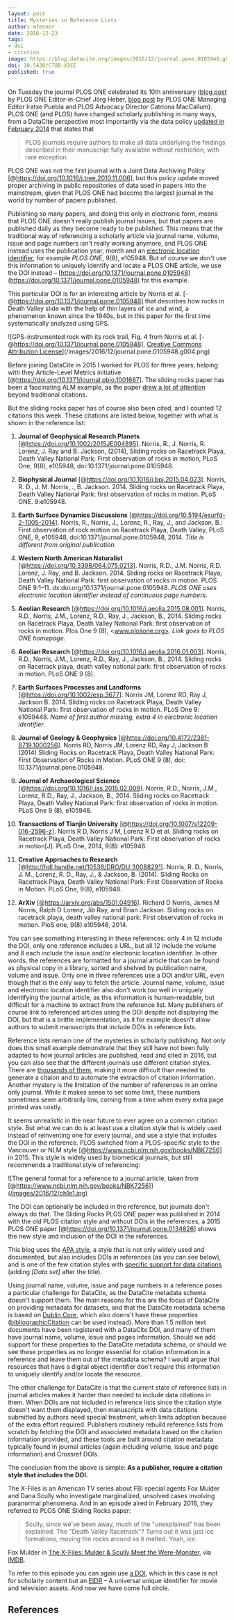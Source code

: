 ```yaml
---
layout: post
title: Mysteries in Reference Lists
author: mfenner
date: 2016-12-23
tags:
- doi
- citation
image: https://blog.datacite.org/images/2016/12/journal.pone.0105948.g004.png
doi: 10.5438/CT8B-X1CE
published: true
---
```

On Tuesday the journal PLOS ONE celebrated its 10th anniversary ([blog post](http://blogs.plos.org/plos/2016/12/ten-years-of-advancing-science-as-one/) by PLOS ONE Editor-in-Chief Jörg Heber, [blog post](http://blogs.plos.org/everyone/2016/12/20/the-ride-of-your-life-one-to-the-power-of-10/) by PLOS ONE Managing Editor Iratxe Puebla and PLOS Advocacy Director Catriona MacCallum). PLOS ONE (and PLOS) have changed scholarly publishing in many ways, from a DataCite perspective most importantly via the data policy [updated in February 2014](http://blogs.plos.org/everyone/2014/02/24/plos-new-data-policy-public-access-data-2/) that states that

> PLOS journals require authors to make all data underlying the findings described in their manuscript fully available without restriction, with rare exception.

PLOS ONE was not the first journal with a Joint Data Archiving Policy [@https://doi.org/10.1016/j.tree.2010.11.006], but this policy update moved proper archiving in public repositories of data used in papers into the mainstream, given that PLOS ONE had become the largest journal in the world by number of papers published.

Publishing so many papers, and doing this only in electronic form, means that PLOS ONE doesn't really publish journal issues, but that papers are published daily as they become ready to be published. This means that the traditional way of referencing a scholarly article via journal name, volume, issue and page numbers isn't really working anymore, and PLOS ONE instead uses the publication year, month and an [electronic location identifier](https://jats.nlm.nih.gov/publishing/tag-library/1.1/element/elocation-id.html), for example *PLOS ONE*, 9(8), e105948. But of course we don't use this information to uniquely identify and locate a PLOS ONE article, we use the DOI instead – [https://doi.org/10.1371/journal.pone.0105948](https://doi.org/10.1371/journal.pone.0105948) for this example.

This particular DOI is for an interesting article by Norris et al. [-@https://doi.org/10.1371/journal.pone.0105948] that describes how rocks in Death Valley slide with the help of thin layers of ice and wind, a phenomenon known since the 1940s, but in this paper for the first time systematically analyzed using GPS.

![GPS-instrumented rock with its rock trail, Fig. 4 from Norris et al. [-@https://doi.org/10.1371/journal.pone.0105948], [Creative Commons Attribution License](http://creativecommons.org/licenses/by/4.0/)](/images/2016/12/journal.pone.0105948.g004.png)

Before joining DataCite in 2015 I worked for PLOS for three years, helping with they Article-Level Metrics initiative [@https://doi.org/10.1371/journal.pbio.1001687]. The sliding rocks paper has been a fascinating ALM example, as the paper [drew a lot of attention](http://journals.plos.org/plosone/article/metrics?id=10.1371/journal.pone.0105948) beyond traditional citations.

But the sliding rocks paper has of course also been cited, and I counted 12 citations this week. These citations are listed below, together with what is shown in the reference list:

1. **Journal of Geophysical Research Planets** [@https://doi.org/10.1002/2015JE004895]. Norris, R., J. Norris, R. Lorenz, J. Ray and B. Jackson, (2014), Sliding rocks on Racetrack Playa, Death Valley National Park: First observation of rocks in motion, PLoS One, 9(8), e105948, doi:10.1371/journal.pone.0105948.

1. **Biophysical Journal** [@https://doi.org/10.1016/j.bpj.2015.04.023]. Norris, R. D., J. M. Norris, ., B. Jackson. 2014. Sliding rocks on Racetrack Playa, Death Valley National Park: first observation of rocks in motion. PLoS ONE. 9:e105948.

1. **Earth Surface Dynamics Discussions** [@https://doi.org/10.5194/esurfd-2-1005-2014]. Norris, R., Norris, J., Lorenz, R., Ray, J., and Jackson, B.: First observation of rock motion on Racetrack Playa, Death Valley, PLoS ONE, 9, e105948, doi:10.1371/journal.pone.0105948, 2014. *Title is different from original publication.*

1. **Western North American Naturalist** [@https://doi.org/10.3398/064.075.0213]. Norris, R.D., J.M. Norris, R.D. Lorenz, J. Ray, and B. Jackson. 2014. Sliding rocks on Racetrack Playa, Death Valley National Park: first observation of rocks in motion. PLOS ONE 9:1–11. dx.doi.org/10.1371/journal.pone.0105948. *PLOS ONE uses electronic location identifier instead of continuous page numbers.*

1. **Aeolian Research** [@https://doi.org/10.1016/j.aeolia.2015.08.001]. Norris, R.D., Norris, J.M., Lorenz, R.D., Ray, J., Jackson, B., 2014. Sliding rocks on
Racetrack Playa, Death Valley National Park: first observation of rocks in
motion. Plos One 9 (8), <www.plosone.org>. *Link goes to PLOS ONE homepage.*

1. **Aeolian Research** [@https://doi.org/10.1016/j.aeolia.2016.01.003]. Norris, R.D., Norris, J.M., Lorenz, R.D., Ray, J., Jackson, B., 2014. Sliding rocks on Racetrack playa, death valley national park: first observation of rocks in motion. PLoS ONE 9 (8).

1. **Earth Surfaces Processes and Landforms** [@https://doi.org/10.1002/esp.3677]. Norris JM, Lorenz RD, Ray J, Jackson B. 2014. Sliding rocks on Racetrack Playa, Death Valley National Park: first observation of rocks in motion. PLoS One 9: e1059448. *Name of first author missing, extra 4 in electronic location identifier*.

1. **Journal of Geology & Geophysics** [@https://doi.org/10.4172/2381-8719.1000256]. Norris RD, Norris JM, Lorenz RD, Ray J, Jackson B (2014) Sliding Rocks on Racetrack Playa, Death Valley National Park: First Observation of Rocks in Motion. PLoS ONE 9 (8), doi: 10.1371/journal.pone.0105948.

1. **Journal of Archaeological Science** [@https://doi.org/10.1016/j.jas.2015.02.009]. Norris, R.D., Norris, J.M., Lorenz, R.D., Ray, J., Jackson, B., 2014. Sliding rocks on Racetrack Playa, Death Valley National Park: first observation of rocks in motion. PLoS One 9 (8), e105948.

1. **Transactions of Tianjin University** [@https://doi.org/10.1007/s12209-016-2596-z]. Norris R D, Norris J M, Lorenz R D et al. Sliding rocks on Racetrack Playa, Death Valley National Park: First observation of rocks in motion[J]. PLoS One, 2014, 9(8): e105948.

1. **Creative Approaches to Research** [@http://hdl.handle.net/10536/DRO/DU:30088291]. Norris, R. D., Norris, J. M., Lorenz, R. D., Ray, J., & Jackson, B. (2014). Sliding Rocks on Racetrack Playa, Death Valley National Park: First Observation of Rocks in Motion. PLoS One, 9(8), e105948.

1. **ArXiv** [@https://arxiv.org/abs/1501.04916]. Richard D Norris, James M Norris, Ralph D Lorenz, Jib Ray, and Brian Jackson. Sliding rocks on racetrack playa, death valley national park: First observation of rocks in motion. PloS one, 9(8):e105948, 2014.

You can see something interesting in these references: only 4 in 12 include the DOI, only one reference includes a URL, but all 12 include the volume and 8 each include the issue and/or electronic location identifier. In other words, the references are formatted for a journal article that can be found as physical copy in a library, sorted and shelved by publication name, volume and issue. Only one in three references use a DOI and/or URL, even though that is the only way to fetch the article. Journal name, volume, issue and electronic location identifier also don't work too well in uniquely identifying the journal article, as this information is human-readable, but difficult for a machine to extract from the reference list. Many publishers of course link to referenced articles using the DOI despite not displaying the DOI, but that is a brittle implementation, as it for example doesn't allow authors to submit manuscripts that include DOIs in reference lists.

Reference lists remain one of the mysteries in scholarly publishing. Not only does this small example demonstrate that they still have not been fully adapted to how journal articles are published, read and cited in 2016, but you can also see that the different journals use different citation styles. There are [thousands of them](https://github.com/citation-style-language/styles),  making it more difficult than needed to generate a citaion and to automate the extraction of citation information. Another mystery is the limitation of the number of references in an online only journal. While it makes sense to set some limit, these numbers sometimes seem arbitrarily low, coming from a time when every extra page printed was costly.

It seems unrealistic in the near future to ever agree on a common citation style. But what we can do is at least use a citation style that is widely used instead of reinventing one for every journal, and use a style that includes the DOI in the reference. PLOS switched from a PLOS-specific style to the Vancouver or NLM style [@https://www.ncbi.nlm.nih.gov/books/NBK7256] in 2015. This style is widely used by biomedical journals, but still recommends a traditional style of referencing:

![The general format for a reference to a journal article, taken from [@https://www.ncbi.nlm.nih.gov/books/NBK7256]](/images/2016/12/ch1e1.jpg)

The DOI can optionally be included in the reference, but journals don't always do that. The Sliding Rocks PLOS ONE paper was published in 2014 with the old PLOS citation style and without DOIs in the references, a 2015 PLOS ONE paper [@https://doi.org/10.1371/journal.pone.0134826] shows the new style and inclusion of the DOI in the references.

This blog uses the [APA style](http://www.apastyle.org/), a style that is not only widely used and documented, but also includes DOIs in references (as you can see below), and is one of the few citation styles with [specific support for data citations](http://blog.apastyle.org/apastyle/2013/12/how-to-cite-a-data-set-in-apa-style.html) (adding *[Data set]* after the title).

Using journal name, volume, issue and page numbers in a reference poses a particular challenge for DataCite, as the DataCite metadata schema doesn't support them. The main reasons for this are the focus of DataCite on providing metadata for datasets, and that the DataCite metadata schema is based on [Dublin Core](http://dublincore.org/documents/dc-citation-guidelines/), which also doens't have these properties ([bibliographicCitation](http://dublincore.org/documents/dcmi-terms/#bibliographicCitation) can be used instead). More than 1.5 million text documents have been registered with a DataCite DOI, and many of them have journal name, volume, issue and pages information. Should we add support for these properties to the DataCite metadata schema, or should we see these properties as no longer essential for citation information in a reference and leave them out of the metadata schema? I would argue that resources that have a digital object identifier don't require this information to uniquely identify and/or locate the resource.

The other challenge for DataCite is that the current state of reference lists in journal articles makes it harder than needed to include data citations in them. When DOIs are not included in reference lists since the citation style doesn't want them displayed, then manuscripts with data citations submitted by authors need special treatment, which limits adoption because of the extra effort required. Publishers routinely rebuild reference lists from scratch by fetching the DOI and associated metadata based on the citation information provided, and these tools are built around citation metadata typically found in journal articles (again including volume, issue and page information) and Crossref DOIs.

The conclusion from the above is simple: **As a publisher, require a citation style that includes the DOI.**

The X-Files is an American TV series about FBI special agents Fox Mulder and Dana Scully who investigate marginalized, unsolved cases involving paranormal phenomena. And in an episode aired in February 2016, they referred to PLOS ONE Sliding Rocks paper:

>  Scully, since we've been away, much of the "unexplained" has been explained. The "Death Valley Racetrack"? Turns out it was just ice formations, moving the rocks around as it melted. Yeah, ice.

Fox Mulder in [The X-Files: Mulder & Scully Meet the Were-Monster](https://doi.org/10.5240/68D6-DD1B-C9D5-AE84-9A9E-2), via [IMDB](http://www.imdb.com/title/tt4549942/quotes).

To refer to this episode you can again use [a DOI](https://doi.org/10.5240/68D6-DD1B-C9D5-AE84-9A9E-2), which in this case is not for scholarly content but an [EIDR](http://eidr.org/) – A universal unique identifier for movie and television assets. And now we have come full circle.

## References
